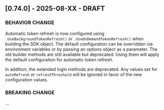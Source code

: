 <a name="v0.74.0"></a>
## [0.74.0] - 2025-08-XX - DRAFT

### BEHAVIOR CHANGE

Automatic token refresh is now configured using `.UseBackgroundTokenRefresh()` or `.UseOnDemandTokenRefresh()` when building the SDK object.
The default configuration can be overridden via environment variables or by passing an options object as a parameter.
The old builder methods are still available but deprecated. Using them will apply the default configuration for automatic token refresh.

In addition, the extended login methods are deprecated. Any values set for `autoRefresh` or `refreshThreshold` will be ignored in favor of the new configuration values.

### BREAKING CHANGE

...